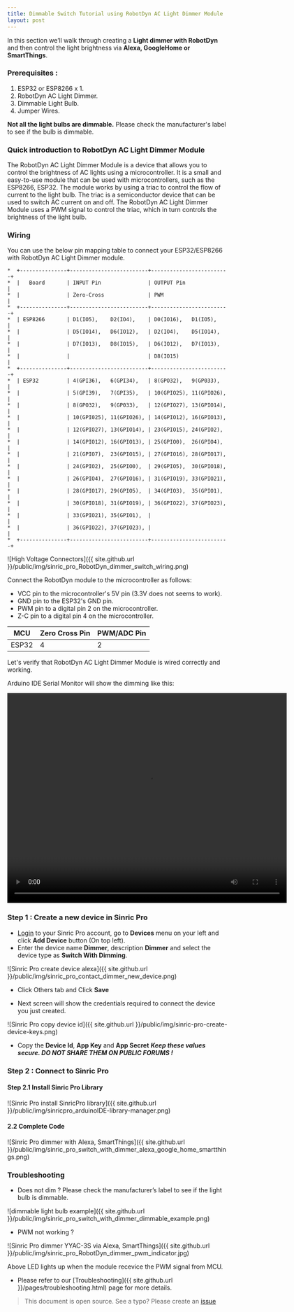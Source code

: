 ```yaml
---
title: Dimmable Switch Tutorial using RobotDyn AC Light Dimmer Module
layout: post
---
```


In this section we’ll walk through creating a **Light dimmer with RobotDyn** and then control the light brightness via **Alexa, GoogleHome or SmartThings**.

### Prerequisites : 

1. ESP32 or ESP8266 x 1.
2. RobotDyn AC Light Dimmer.
3. Dimmable Light Bulb. 
3. Jumper Wires.


**Not all the light bulbs are dimmable.** Please check the manufacturer's label to see if the bulb is dimmable.

### Quick introduction to RobotDyn AC Light Dimmer Module

The RobotDyn AC Light Dimmer Module is a device that allows you to control the brightness of AC lights using a microcontroller. It is a small and easy-to-use module that can be used with microcontrollers, such as the ESP8266, ESP32. The module works by using a triac to control the flow of current to the light bulb. The triac is a semiconductor device that can be used to switch AC current on and off. The RobotDyn AC Light Dimmer Module uses a PWM signal to control the triac, which in turn controls the brightness of the light bulb.

### Wiring

You can use the below pin mapping table to connect your ESP32/ESP8266 with RobotDyn AC Light Dimmer module.

 ```
 *  +---------------+-------------------------+-------------------------+
 *  |   Board       | INPUT Pin               | OUTPUT Pin              |
 *  |               | Zero-Cross              | PWM                     |
 *  +---------------+-------------------------+-------------------------+
 *  | ESP8266       | D1(IO5),    D2(IO4),    | D0(IO16),   D1(IO5),    |
 *  |               | D5(IO14),   D6(IO12),   | D2(IO4),    D5(IO14),   |
 *  |               | D7(IO13),   D8(IO15),   | D6(IO12),   D7(IO13),   |
 *  |               |                         | D8(IO15)                |
 *  +---------------+-------------------------+-------------------------+
 *  | ESP32         | 4(GPI36),   6(GPI34),   | 8(GPO32),   9(GP033),   |
 *  |               | 5(GPI39),   7(GPI35),   | 10(GPIO25), 11(GPIO26), |
 *  |               | 8(GPO32),   9(GP033),   | 12(GPIO27), 13(GPIO14), |
 *  |               | 10(GPI025), 11(GPIO26), | 14(GPIO12), 16(GPIO13), |
 *  |               | 12(GPIO27), 13(GPIO14), | 23(GPIO15), 24(GPIO2),  |
 *  |               | 14(GPIO12), 16(GPIO13), | 25(GPIO0),  26(GPIO4),  |
 *  |               | 21(GPIO7),  23(GPIO15), | 27(GPIO16), 28(GPIO17), |
 *  |               | 24(GPIO2),  25(GPIO0),  | 29(GPIO5),  30(GPIO18), |
 *  |               | 26(GPIO4),  27(GPIO16), | 31(GPIO19), 33(GPIO21), |
 *  |               | 28(GPIO17), 29(GPIO5),  | 34(GPIO3),  35(GPIO1),  |
 *  |               | 30(GPIO18), 31(GPIO19), | 36(GPIO22), 37(GPIO23), |
 *  |               | 33(GPIO21), 35(GPIO1),  |                         |
 *  |               | 36(GPIO22), 37(GPIO23), |                         |
 *  +---------------+-------------------------+-------------------------+
```

  ![High Voltage Connectors]({{ site.github.url }}/public/img/sinric_pro_RobotDyn_dimmer_switch_wiring.png) 



Connect the RobotDyn module to the microcontroller as follows:
- VCC pin to the microcontroller's 5V pin (3.3V does not seems to work).
- GND pin to the ESP32's GND pin.
- PWM pin to a digital pin 2 on the microcontroller.
- Z-C pin to a digital pin 4 on the microcontroller.

| MCU       | Zero Cross Pin    | PWM/ADC Pin    |
| --------- | -------           | -------        |
| ESP32     |    4              | 2


Let's verify that RobotDyn AC Light Dimmer Module is wired correctly and working. 

<script src="https://gist.github.com/kakopappa/b19a35476ee6086b8dcf605caf43d6da.js"></script>

Arduino IDE Serial Monitor will show the dimming like this:

<video width="640" height="480" controls>
  <source src="{{ site.github.url }}/public/video/sinricpro-swith-with-dimmer-RobotDyn.mp4" type="video/mp4">
</video>

### Step 1 : Create a new device in Sinric Pro

* [Login](http://portal.sinric.pro) to your Sinric Pro account, go to **Devices** menu on your left and click **Add Device** button (On top left).
* Enter the device name **Dimmer**, description **Dimmer** and select the device type as **Switch With Dimming**.

![Sinric Pro create device alexa]({{ site.github.url }}/public/img/sinric_pro_contact_dimmer_new_device.png)

* Click Others tab and Click **Save**

* Next screen will show the credentials required to connect the device you just created.

![Sinric Pro copy device id]({{ site.github.url }}/public/img/sinric-pro-create-device-keys.png)

* Copy the **Device Id**, **App Key** and **App Secret** ***Keep these values secure. DO NOT SHARE THEM ON PUBLIC FORUMS !***

### Step 2 : Connect to Sinric Pro 

#### Step 2.1 Install Sinric Pro Library

![Sinric Pro install SinricPro library]({{ site.github.url }}/public/img/sinricpro_arduinoIDE-library-manager.png)

#### 2.2 Complete Code

<script src="https://gist.github.com/kakopappa/e968bee3afd66401b1fb7020e591dd3d.js"></script> 

 
 
![Sinric Pro dimmer with Alexa, SmartThings]({{ site.github.url }}/public/img/sinric_pro_switch_with_dimmer_alexa_google_home_smartthings.png)


### Troubleshooting

- Does not dim ? Please check the manufacturer’s label to see if the light bulb is dimmable.

![dimmable light bulb example]({{ site.github.url }}/public/img/sinric_pro_switch_with_dimmer_dimmable_example.png) 

- PWM not working ?

![Sinric Pro dimmer YYAC-3S via Alexa, SmartThings]({{ site.github.url }}/public/img/sinric_pro_RobotDyn_dimmer_pwm_indicator.jpg)

Above LED lights up when the module recevice the PWM signal from MCU. 

- Please refer to our [Troubleshooting]({{ site.github.url }}/pages/troubleshooting.html) page for more details.

 
> This document is open source. See a typo? Please create an [issue](https://github.com/sinricpro/help-docs)